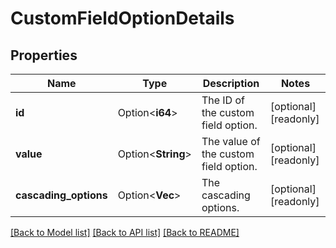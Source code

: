 # CustomFieldOptionDetails

## Properties

Name | Type | Description | Notes
------------ | ------------- | ------------- | -------------
**id** | Option<**i64**> | The ID of the custom field option. | [optional][readonly]
**value** | Option<**String**> | The value of the custom field option. | [optional][readonly]
**cascading_options** | Option<**Vec<String>**> | The cascading options. | [optional][readonly]

[[Back to Model list]](../README.md#documentation-for-models) [[Back to API list]](../README.md#documentation-for-api-endpoints) [[Back to README]](../README.md)


